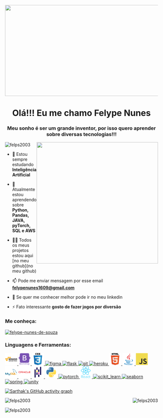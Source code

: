 <img align="center" src="https://user-images.githubusercontent.com/101263522/177056663-7a86229f-aa28-4f27-9486-4914105dfcde.gif" height="300" width="1600" frameborder="0" scrolling="no" />

<h1 align="center">Olá!!! Eu me chamo Felype Nunes</h1>
<h3 align="center">Meu sonho é ser um grande inventor, por isso quero aprender sobre diversas tecnologias!!!</h3>

<img align="right" src="https://user-images.githubusercontent.com/101263522/177057105-53aea2b9-b099-4211-961a-ae5910b37756.gif" height="400" width="400" frameborder="0" scrolling="no" />


<p align="left"> <img src="https://komarev.com/ghpvc/?username=felps2003&label=Profile%20views&color=0e75b6&style=flat" alt="felps2003" /> </p>

- 🔭 Estou sempre estudando **Inteligência Artificial**

- 🌱 Atualmente estou aprendendo sobre **Python, Pandas, JAVA, pyTorch, SQL e AWS**

- 👨‍💻 Todos os meus projetos estou aqui [no meu github](no meu github)

- 📫 Pode me enviar mensagem por esse email **felypenunes1609@gmail.com**

- 📄 Se quer me conhecer melhor pode ir no meu linkedin

- ⚡ Fato interessante **gosto de fazer jogos por diversão**


<h3 align="left">Me conheça:</h3>
<p align="left">
<a href="https://linkedin.com/in/felype-nunes-de-souza" target="blank"><img align="center" src="https://raw.githubusercontent.com/rahuldkjain/github-profile-readme-generator/master/src/images/icons/Social/linked-in-alt.svg" alt="felype-nunes-de-souza" height="30" width="40" /></a>
</p>

<h3 align="left">Linguagens e Ferramentas:</h3>
<p align="left"> <a href="https://aws.amazon.com" target="_blank" rel="noreferrer"> <img src="https://raw.githubusercontent.com/devicons/devicon/master/icons/amazonwebservices/amazonwebservices-original-wordmark.svg" alt="aws" width="40" height="40"/> </a> <a href="https://getbootstrap.com" target="_blank" rel="noreferrer"> <img src="https://raw.githubusercontent.com/devicons/devicon/master/icons/bootstrap/bootstrap-plain-wordmark.svg" alt="bootstrap" width="40" height="40"/> </a> <a href="https://www.w3schools.com/css/" target="_blank" rel="noreferrer"> <img src="https://raw.githubusercontent.com/devicons/devicon/master/icons/css3/css3-original-wordmark.svg" alt="css3" width="40" height="40"/> </a> <a href="https://www.figma.com/" target="_blank" rel="noreferrer"> <img src="https://www.vectorlogo.zone/logos/figma/figma-icon.svg" alt="figma" width="40" height="40"/> </a> <a href="https://flask.palletsprojects.com/" target="_blank" rel="noreferrer"> <img src="https://www.vectorlogo.zone/logos/pocoo_flask/pocoo_flask-icon.svg" alt="flask" width="40" height="40"/> </a> <a href="https://git-scm.com/" target="_blank" rel="noreferrer"> <img src="https://www.vectorlogo.zone/logos/git-scm/git-scm-icon.svg" alt="git" width="40" height="40"/> </a> <a href="https://heroku.com" target="_blank" rel="noreferrer"> <img src="https://www.vectorlogo.zone/logos/heroku/heroku-icon.svg" alt="heroku" width="40" height="40"/> </a> <a href="https://www.w3.org/html/" target="_blank" rel="noreferrer"> <img src="https://raw.githubusercontent.com/devicons/devicon/master/icons/html5/html5-original-wordmark.svg" alt="html5" width="40" height="40"/> </a> <a href="https://www.java.com" target="_blank" rel="noreferrer"> <img src="https://raw.githubusercontent.com/devicons/devicon/master/icons/java/java-original.svg" alt="java" width="40" height="40"/> </a> <a href="https://developer.mozilla.org/en-US/docs/Web/JavaScript" target="_blank" rel="noreferrer"> <img src="https://raw.githubusercontent.com/devicons/devicon/master/icons/javascript/javascript-original.svg" alt="javascript" width="40" height="40"/> </a> <a href="https://www.mysql.com/" target="_blank" rel="noreferrer"> <img src="https://raw.githubusercontent.com/devicons/devicon/master/icons/mysql/mysql-original-wordmark.svg" alt="mysql" width="40" height="40"/> </a> <a href="https://www.oracle.com/" target="_blank" rel="noreferrer"> <img src="https://raw.githubusercontent.com/devicons/devicon/master/icons/oracle/oracle-original.svg" alt="oracle" width="40" height="40"/> </a> <a href="https://pandas.pydata.org/" target="_blank" rel="noreferrer"> <img src="https://raw.githubusercontent.com/devicons/devicon/2ae2a900d2f041da66e950e4d48052658d850630/icons/pandas/pandas-original.svg" alt="pandas" width="40" height="40"/> </a> <a href="https://www.python.org" target="_blank" rel="noreferrer"> <img src="https://raw.githubusercontent.com/devicons/devicon/master/icons/python/python-original.svg" alt="python" width="40" height="40"/> </a> <a href="https://pytorch.org/" target="_blank" rel="noreferrer"> <img src="https://www.vectorlogo.zone/logos/pytorch/pytorch-icon.svg" alt="pytorch" width="40" height="40"/> </a> <a href="https://reactjs.org/" target="_blank" rel="noreferrer"> <img src="https://raw.githubusercontent.com/devicons/devicon/master/icons/react/react-original-wordmark.svg" alt="react" width="40" height="40"/> </a> <a href="https://scikit-learn.org/" target="_blank" rel="noreferrer"> <img src="https://upload.wikimedia.org/wikipedia/commons/0/05/Scikit_learn_logo_small.svg" alt="scikit_learn" width="40" height="40"/> </a> <a href="https://seaborn.pydata.org/" target="_blank" rel="noreferrer"> <img src="https://seaborn.pydata.org/_images/logo-mark-lightbg.svg" alt="seaborn" width="40" height="40"/> </a> <a href="https://spring.io/" target="_blank" rel="noreferrer"> <img src="https://www.vectorlogo.zone/logos/springio/springio-icon.svg" alt="spring" width="40" height="40"/> </a> <a href="https://unity.com/" target="_blank" rel="noreferrer"> <img src="https://www.vectorlogo.zone/logos/unity3d/unity3d-icon.svg" alt="unity" width="40" height="40"/> </a> </p>


[![Sarthak's GitHub activity graph](https://activity-graph.herokuapp.com/graph?username=felps2003&&theme=xcode)](https://github.com/felps2003)

<p><img align="left" src="https://github-readme-stats.vercel.app/api/top-langs?username=felps2003&show_icons=true&locale=en&layout=compact&theme=tokyonight" alt="felps2003" /></p>

<p>&nbsp;<img align="right" src="https://github-readme-stats.vercel.app/api?username=felps2003&show_icons=true&locale=en&theme=tokyonight" alt="felps2003" /></p>

<p><img align="center" src="https://github-readme-streak-stats.herokuapp.com/?user=felps2003&&theme=tokyonight" alt="felps2003" /></p>
